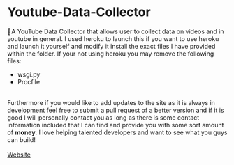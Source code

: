 # Youtube-Data-Collector
🎥A YouTube Data Collector that allows user to collect data on videos and in youtube in general. I used heroku to launch this if you want to use heroku and launch it yourself and modify it install the exact files I have provided within the folder. If your not using heroku you may remove the following files: 
<ul>
  <li>wsgi.py</li>
  <li>Procfile</li>
</ul>
<br>
Furthermore if you would like to add updates to the site as it is always in development feel free to submit a pull request of a better version and if it is good I will personally contact you as long as there is some contact information included that I can find and provide you with some sort amount of <b>money</b>. I love helping talented developers and want to see what you guys can build!
<br><br>
<a href="https://youtubedatacollection.herokuapp.com/">Website</a>

